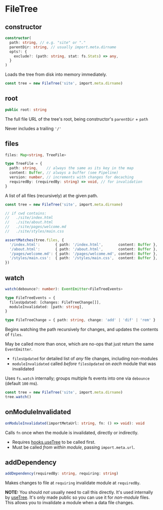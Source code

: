 # FileTree



## constructor

```ts
constructor(
  path: string, // e.g. "site" or "."
  parentDir: string, // usually import.meta.dirname
  opts?: {
    exclude?: (path: string, stat: fs.Stats) => any,
  }
)
```

Loads the tree from disk into memory immediately.

```ts
const tree = new FileTree('site', import.meta.dirname)
```


## root

```ts
public root: string
```

The full file URL of the tree's root, being constructor's `parentDir` + `path`

Never includes a trailing `'/'`



## files

```typescript
files: Map<string, TreeFile>
```

```ts
type TreeFile = {
  path: string,    // always the same as its key in the map
  content: Buffer, // always a buffer (see Pipeline)
  version: number, // increments with changes for decaching
  requiredBy: (requiredBy: string) => void, // for invalidation
}
```

A list of all files (recursively) at the given path.

```ts
const tree = new FileTree('site', import.meta.dirname)

// if cwd contains:
//   ./site/index.html
//   ./site/about.html
//   ./site/pages/welcome.md
//   ./site/styles/main.css

assertMatches(tree.files, {
  '/index.html':       { path: '/index.html',       content: Buffer },
  '/about.html':       { path: '/about.html',       content: Buffer },
  '/pages/welcome.md': { path: '/pages/welcome.md', content: Buffer },
  '/styles/main.css':  { path: '/styles/main.css',  content: Buffer },
})
```



## watch

```typescript
watch(debounce?: number): EventEmitter<FileTreeEvents>

type FileTreeEvents = {
  filesUpdated: [changes: FileTreeChange[]],
  moduleInvalidated: [path: string],
}

type FileTreeChange = { path: string, change: 'add' | 'dif' | 'rem' }
```

Begins watching the path recursively for changes, and updates the contents of `files`.

May be called more than once, which are no-ops that just return the same `EventEmitter`.

* `filesUpdated` for detailed list of *any* file changes, including non-modules
* `moduleInvalidated` called *before* `filesUpdated` on *each* module that was invalidated

Uses `fs.watch` internally; groups multiple fs events into one via `debounce` (default `100` ms).

```ts
const tree = new FileTree('site', import.meta.dirname)
tree.watch()
```


## onModuleInvalidated

```ts
onModuleInvalidated(importMetaUrl: string, fn: () => void): void
```

Calls `fn` once when the module is invalidated, directly or indirectly.

* Requires [hooks.useTree](module-hooks.md#usetree) to be called first.
* Must be called *from within module*, passing `import.meta.url`.



## addDependency

```ts
addDependency(requiredBy: string, requiring: string)
```

Makes changes to file at `requiring` invalidate module at `requiredBy`.

**NOTE:** You should *not* usually need to call this directly.
It's used internally by [useTree](module-hooks.md#usetree).
It's only made public so you can use it for *non-module* files.
This allows you to invalidate a module when a data file changes.
